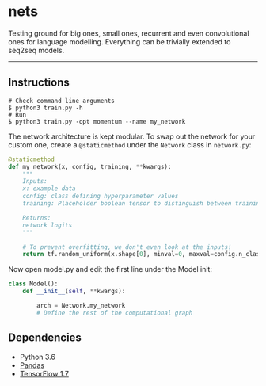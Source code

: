 # nets

Testing ground for big ones, small ones, recurrent and even convolutional ones for language modelling. Everything can be trivially extended to seq2seq models.

-----------------------------
## Instructions
```
# Check command line arguments
$ python3 train.py -h
# Run
$ python3 train.py -opt momentum --name my_network
```

The network architecture is kept modular. To swap out the network for your custom one, create a `@staticmethod` under the `Network` class in `network.py`:

```python
@staticmethod
def my_network(x, config, training, **kwargs):
    """
    Inputs:
    x: example data
    config: class defining hyperparameter values
    training: Placeholder boolean tensor to distinguish between training/prediction

    Returns:
    network logits
    """

    # To prevent overfitting, we don't even look at the inputs!
    return tf.random_uniform(x.shape[0], minval=0, maxval=config.n_classes, dtype=tf.int32, seed=42)
```
Now open model.py and edit the first line under the Model init:
```python
class Model():
    def __init__(self, **kwargs):

        arch = Network.my_network
        # Define the rest of the computational graph
```

## Dependencies
* Python 3.6
* [Pandas](https://pandas.pydata.org/)
* [TensorFlow 1.7](https://www.tensorflow.org/)

